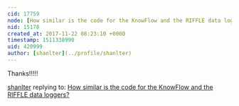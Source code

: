 ```yaml
---
cid: 17759
node: [How similar is the code for the KnowFlow and the RIFFLE data loggers?](../notes/gretchengehrke/11-13-2017/how-similar-is-the-command-coding-for-the-knowflow-and-the-riffle)
nid: 15178
created_at: 2017-11-22 08:23:10 +0000
timestamp: 1511338990
uid: 420999
author: [shanlter](../profile/shanlter)
---
```


Thanks!!!!!

[shanlter](../profile/shanlter) replying to: [How similar is the code for the KnowFlow and the RIFFLE data loggers?](../notes/gretchengehrke/11-13-2017/how-similar-is-the-command-coding-for-the-knowflow-and-the-riffle)

